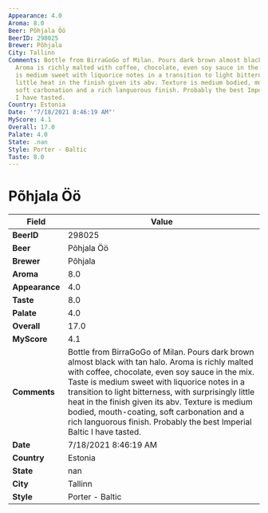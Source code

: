 ```yaml
---
Appearance: 4.0
Aroma: 8.0
Beer: Põhjala Öö
BeerID: 298025
Brewer: Põhjala
City: Tallinn
Comments: Bottle from BirraGoGo of Milan. Pours dark brown almost black with tan halo.
  Aroma is richly malted with coffee, chocolate, even soy sauce in the mix. Taste
  is medium sweet with liquorice notes in a transition to light bitterness, with surprisingly
  little heat in the finish given its abv. Texture is medium bodied, mouth-coating,
  soft carbonation and a rich languorous finish. Probably the best Imperial Baltic
  I have tasted.
Country: Estonia
Date: '"7/18/2021 8:46:19 AM"'
MyScore: 4.1
Overall: 17.0
Palate: 4.0
State: .nan
Style: Porter - Baltic
Taste: 8.0
---
```


# Põhjala Öö

| Field         | Value |
|---------------|-------|
| **BeerID** | 298025 |
| **Beer** | Põhjala Öö |
| **Brewer** | Põhjala |
| **Aroma** | 8.0 |
| **Appearance** | 4.0 |
| **Taste** | 8.0 |
| **Palate** | 4.0 |
| **Overall** | 17.0 |
| **MyScore** | 4.1 |
| **Comments** | Bottle from BirraGoGo of Milan. Pours dark brown almost black with tan halo. Aroma is richly malted with coffee, chocolate, even soy sauce in the mix. Taste is medium sweet with liquorice notes in a transition to light bitterness, with surprisingly little heat in the finish given its abv. Texture is medium bodied, mouth-coating, soft carbonation and a rich languorous finish. Probably the best Imperial Baltic I have tasted. |
| **Date** | 7/18/2021 8:46:19 AM |
| **Country** | Estonia |
| **State** | nan |
| **City** | Tallinn |
| **Style** | Porter - Baltic |
